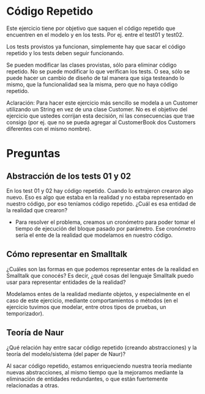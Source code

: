 # Código Repetido

Este ejercicio tiene por objetivo que saquen el código repetido que encuentren en el modelo y en los tests. Por ej. entre el test01 y test02.

Los tests provistos ya funcionan, simplemente hay que sacar el código repetido y los tests deben seguir funcionando.

Se pueden modificar las clases provistas, sólo para eliminar código repetido. No se puede modificar lo que verifican los tests. O sea, sólo se puede hacer un cambio de diseño de tal manera que siga testeando lo mismo, que la funcionalidad sea la misma, pero que no haya código repetido.

Aclaración: Para hacer este ejercicio más sencillo se modela a un Customer utilizando un String en vez de una clase Customer. No es el objetivo del ejercicio que ustedes corrijan esta decisión, ni las consecuencias que trae consigo (por ej. que no se pueda agregar al CustomerBook dos Customers diferentes con el mismo nombre).


# Preguntas

## Abstracción de los tests 01 y 02 

En los test 01 y 02 hay código repetido. Cuando lo extrajeron crearon algo nuevo. Eso es algo que estaba en la realidad y no estaba representado en nuestro código, por eso teníamos código repetido. ¿Cuál es esa entidad de la realidad que crearon?

- Para resolver el problema, creamos un cronómetro para poder tomar el tiempo de ejecución del bloque pasado por parámetro. Ese cronómetro
sería el ente de la realidad que modelamos en nuestro código.

## Cómo representar en Smalltalk

¿Cuáles son las formas en que podemos representar entes de la realidad en Smalltalk que conocés? Es decir, ¿qué cosas del lenguaje Smalltalk puedo usar para representar entidades de la realidad?

Modelamos entes de la realidad mediante objetos, y especialmente en el caso de este ejercicio, mediante comportamientos o métodos (en
el ejercicio tuvimos que modelar, entre otros tipos de pruebas, un temporizador).

## Teoría de Naur

¿Qué relación hay entre sacar código repetido (creando abstracciones) y la teoría del modelo/sistema (del paper de Naur)?

Al sacar código repetido, estamos enriqueciendo nuestra teoría mediante nuevas abstracciones, al mismo tiempo que la mejoramos
mediante la eliminación de entidades redundantes, o que están fuertemente relacionadas a otras.
